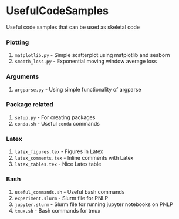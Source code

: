 # UsefulCodeSamples
Useful code samples that can be used as skeletal code


### Plotting
1. `matplotlib.py` - Simple scatterplot using matplotlib and seaborn
1. `smooth_loss.py` - Exponential moving window average loss

### Arguments
1. `argparse.py` - Using simple functionality of argparse

### Package related
1. `setup.py` - For creating packages
2. `conda.sh` - Useful `conda` commands

### Latex
1. `latex_figures.tex` - Figures in Latex
1. `latex_comments.tex` - Inline comments with Latex
1. `latex_tables.tex` - Nice Latex table

### Bash
1. `useful_commands.sh` - Useful bash commands
1. `experiment.slurm` - Slurm file for PNLP
1. `jupyter.slurm` - Slurm file for running jupyter notebooks on PNLP
1. `tmux.sh` - Bash commands for tmux
